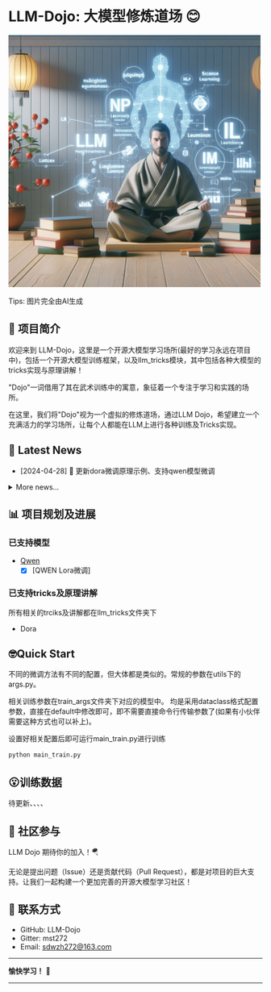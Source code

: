 
# LLM-Dojo: 大模型修炼道场 😊
<img src="pic/pic.jpg" width="500">

Tips: 图片完全由AI生成
## 🌟 项目简介
欢迎来到 LLM-Dojo，这里是一个开源大模型学习场所(最好的学习永远在项目中)，包括一个开源大模型训练框架，以及llm_tricks模块，其中包括各种大模型的tricks实现与原理讲解！

"Dojo"一词借用了其在武术训练中的寓意，象征着一个专注于学习和实践的场所。

在这里，我们将"Dojo"视为一个虚拟的修炼道场，通过LLM Dojo，希望建立一个充满活力的学习场所，让每个人都能在LLM上进行各种训练及Tricks实现。
## 📖 Latest News
- [2024-04-28] 🚀 更新dora微调原理示例、支持qwen模型微调
<details> <summary>More news...</summary>
待更新
</details>

## 📊 项目规划及进展

### 已支持模型
- [Qwen](https://github.com/QwenLM/Qwen.git)
  - [x] [QWEN Lora微调]

### 已支持tricks及原理讲解
 所有相关的trciks及讲解都在llm_tricks文件夹下
- Dora

## 🤓Quick Start
不同的微调方法有不同的配置，但大体都是类似的。常规的参数在utils下的args.py。

相关训练参数在train_args文件夹下对应的模型中。
均是采用dataclass格式配置参数，直接在default中修改即可，即不需要直接命令行传输参数了(如果有小伙伴需要这种方式也可以补上)。

设置好相关配置后即可运行main_train.py进行训练
```sh
python main_train.py
```

## 😮训练数据
待更新、、、、

## 🤝 社区参与
LLM Dojo 期待你的加入！🪂

无论是提出问题（Issue）还是贡献代码（Pull Request），都是对项目的巨大支持。让我们一起构建一个更加完善的开源大模型学习社区！

## 💌 联系方式
- GitHub: LLM-Dojo
- Gitter: mst272
- Email: sdwzh272@163.com

***

**愉快学习！** 📘
***
